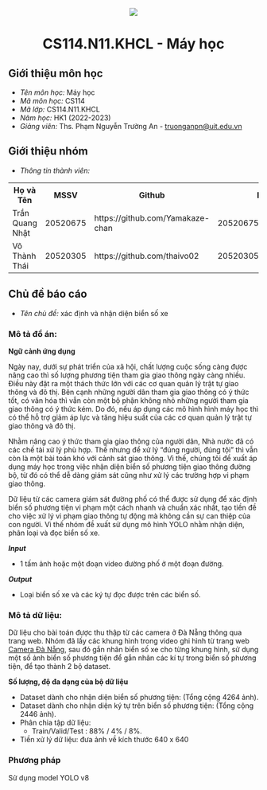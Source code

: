 <p align="center">
   <a href="https://www.uit.edu.vn/">
      <img src="https://i.imgur.com/WmMnSRt.png" border="none">
   </a>
</p>
<h1 align="center">
    CS114.N11.KHCL - Máy học
</h1>

<h2>
   Giới thiệu môn học   
</h2>

- *Tên môn học:* Máy học
- *Mã môn học:* CS114
- *Mã lớp:*  CS114.N11.KHCL
- *Năm học:* HK1 (2022-2023)
- *Giảng viên:* Ths. Phạm Nguyễn Trường An - truonganpn@uit.edu.vn

<h2>
   Giới thiệu nhóm
</h2>

- *Thông tin thành viên:* 

<table align="center">
      <tr>
       <th>Họ và Tên</th>
       <th>MSSV</th>
       <th>Github</th>
       <th>Email</th>
      </tr>
      <tr>
       <td>Trần Quang Nhật</td>
       <td>20520675</td>
       <td>https://github.com/Yamakaze-chan</td>
       <td>20520675@gm.uit.edu.vn</td>  
      </tr>
      <tr>
       <td>Võ Thành Thái</td>
       <td>20520305</td>
       <td>https://github.com/thaivo02</td>
       <td>20520305@gm.uit.edu.vn</td>  
      </tr>
</table>

<h2>
  Chủ đề báo cáo 
</h2>

- *Tên chủ đề:* xác định và nhận diện biển số xe

<h3>Mô tả đồ án: </h3>

<b>Ngữ cảnh ứng dụng</b>

<p>Ngày nay, dưới sự phát triển của xã hội, chất lượng cuộc sống càng được nâng cao thì số
lượng phương tiện tham gia giao thông ngày càng nhiều. Điều này đặt ra một thách thức lớn với
các cơ quan quản lý trật tự giao thông và đô thị. Bên cạnh những người dân tham gia giao thông
có ý thức tốt, có văn hóa thì vẫn còn một bộ phận không nhỏ những người tham gia giao thông
có ý thức kém. Do đó, nếu áp dụng các mô hình hình máy học thì có thể hỗ trợ giảm áp lực và
tăng hiệu suất của các cơ quan quản lý trật tự giao thông và đô thị.</p>
<p>Nhằm nâng cao ý thức tham gia giao thông của người dân, Nhà nước đã có các chế tài
xử lý phù hợp. Thế nhưng để xử lý “đúng người, đúng tội” thì vẫn còn là một bài toán khó với
cảnh sát giao thông. Vì thế, chúng tôi đề xuất áp dụng máy học trong việc nhận diện biển số
phương tiện giao thông đường bộ, từ đó có thể dễ dàng giám sát cũng như xử lý các trường hợp
vi phạm giao thông.</p>
<p>Dữ liệu từ các camera giám sát đường phố có thể được sử dụng để xác định biển số
phương tiện vi phạm một cách nhanh và chuẩn xác nhất, tạo tiền đề cho việc xử lý vi phạm giao
thông tự động mà không cần sự can thiệp của con người. Vì thế nhóm đề xuất sử dụng mô hình
YOLO nhằm nhận diện, phân loại và đọc biển số xe.</p>

<b><i>Input</i></b>
- 1 tấm ảnh hoặc một đoạn video đường phố ở một đoạn đường.

<b><i>Output</i></b>
- Loại biển số xe và các ký tự đọc được trên các biển số.

<h3>Mô tả dữ liệu: </h3>
<p>Dữ liệu cho bài toán được thu thập từ các camera ở Đà Nẵng thông qua trang web. Nhóm đã lấy các khung hình trong video ghi hình từ trang web <a href="https://camera.0511.vn/camera.html">Camera Đà Nẵng</a>, sau đó gắn
nhãn biển số xe cho từng khung hình, sử dụng một số ảnh biển số phương tiện để gắn nhãn các
kí tự trong biển số phương tiện, để tạo thành 2 bộ dataset.</p>

<b>Số lượng, độ đa dạng của bộ dữ liệu</b>

- Dataset dành cho nhận diện biển số phương tiện: (Tổng cộng 4264 ảnh).
- Dataset dành cho nhận diện ký tự trên biển số phương tiện: (Tổng cộng 2446 ảnh).
- Phân chia tập dữ liệu: 
   - Train/Valid/Test : 88% / 4% / 8%.
- Tiền xử lý dữ liệu: đưa ảnh về kích thước 640 x 640

<h3>Phương pháp</h3>
<p> Sử dụng model YOLO v8 </p>
